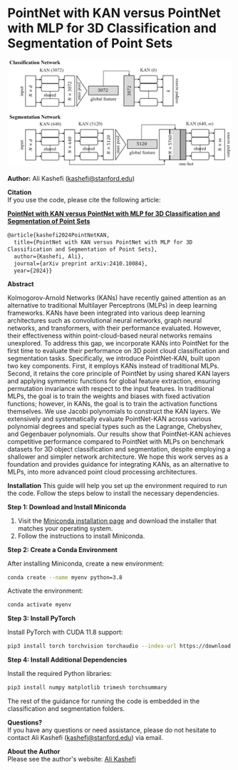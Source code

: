 # PointNet with KAN versus PointNet with MLP for 3D Classification and Segmentation of Point Sets

![pic](./network.png)

**Author:** Ali Kashefi (kashefi@stanford.edu) 

**Citation** <br>
If you use the code, please cite the following article: <br>

**[PointNet with KAN versus PointNet with MLP for 3D Classification and Segmentation of Point Sets](https://arxiv.org/abs/2410.10084)**

    @article{kashefi2024PointNetKAN,
      title={PointNet with KAN versus PointNet with MLP for 3D Classification and Segmentation of Point Sets},
      author={Kashefi, Ali},
      journal={arXiv preprint arXiv:2410.10084},
      year={2024}}

**Abstract** <be>

Kolmogorov-Arnold Networks (KANs) have recently gained attention as an alternative to traditional Multilayer Perceptrons (MLPs) in deep learning frameworks. KANs have been integrated into various deep learning architectures such as convolutional neural networks, graph neural networks, and transformers, with their performance evaluated. However, their effectiveness within point-cloud-based neural networks remains unexplored. To address this gap, we incorporate KANs into PointNet for the first time to evaluate their performance on 3D point cloud classification and segmentation tasks. Specifically, we introduce PointNet-KAN, built upon two key components. First, it employs KANs instead of traditional MLPs. Second, it retains the core principle of PointNet by using shared KAN layers and applying symmetric functions for global feature extraction, ensuring permutation invariance with respect to the input features. In traditional MLPs, the goal is to train the weights and biases with fixed activation functions; however, in KANs, the goal is to train the activation functions themselves. We use Jacobi polynomials to construct the KAN layers. We extensively and systematically evaluate PointNet-KAN across various polynomial degrees and special types such as the Lagrange, Chebyshev, and Gegenbauer polynomials. Our results show that PointNet-KAN achieves competitive performance compared to PointNet with MLPs on benchmark datasets for 3D object classification and segmentation, despite employing a shallower and simpler network architecture. We hope this work serves as a foundation and provides guidance for integrating KANs, as an alternative to MLPs, into more advanced point cloud processing architectures.

**Installation** <be>
This guide will help you set up the environment required to run the code. Follow the steps below to install the necessary dependencies.

**Step 1: Download and Install Miniconda**

1. Visit the [Miniconda installation page](https://docs.conda.io/en/latest/miniconda.html) and download the installer that matches your operating system.
2. Follow the instructions to install Miniconda.

**Step 2: Create a Conda Environment**

After installing Miniconda, create a new environment:

```bash
conda create --name myenv python=3.8
```

Activate the environment:

```bash
conda activate myenv
```

**Step 3: Install PyTorch**

Install PyTorch with CUDA 11.8 support:

```bash
pip3 install torch torchvision torchaudio --index-url https://download.pytorch.org/whl/cu118
```

**Step 4: Install Additional Dependencies**

Install the required Python libraries:

```bash
pip3 install numpy matplotlib trimesh torchsummary
```

The rest of the guidance for running the code is embedded in the classification and segmentation folders.

**Questions?** <br>
If you have any questions or need assistance, please do not hesitate to contact Ali Kashefi (kashefi@stanford.edu) via email. 

**About the Author** <br>
Please see the author's website: [Ali Kashefi](https://web.stanford.edu/~kashefi/) 
